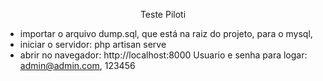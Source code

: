 <p align="center">Teste Piloti</p>

- importar o arquivo dump.sql, que está na raiz do projeto, para o mysql,
- iniciar o servidor: php artisan serve
- abrir no navegador: http://localhost:8000
Usuario e senha para logar: admin@admin.com, 123456